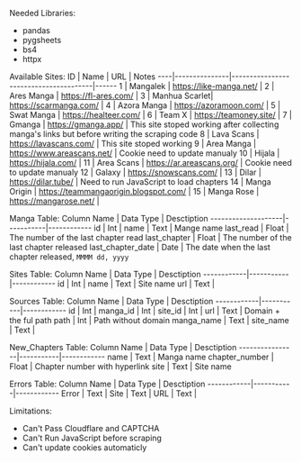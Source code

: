 Needed Libraries:
- pandas
- pygsheets
- bs4
- httpx

Available Sites:
ID	| Name			| URL									| Notes
----|---------------|---------------------------------------|------
1	| Mangalek		| https://like-manga.net/				|
2	| Ares Manga	| https://fl-ares.com/					|
3	| Manhua Scarlet| https://scarmanga.com/				|
4	| Azora Manga	| https://azoramoon.com/				|
5	| Swat Manga	| https://healteer.com/					|
6	| Team X		| https://teamoney.site/				|
7	| Gmanga		| https://gmanga.app/					| This site stoped working after collecting manga's links but before writing the scraping code
8	| Lava Scans	| https://lavascans.com/				| This site stoped working
9	| Area Manga	| https://www.areascans.net/			| Cookie need to update manualy
10	| Hijala		| https://hijala.com/					|
11	| Area Scans	| https://ar.areascans.org/				| Cookie need to update manualy
12	| Galaxy		| https://snowscans.com/				|
13	| Dilar			| https://dilar.tube/					| Need to run JavaScript to load chapters
14	| Manga Origin	| https://teammangaorigin.blogspot.com/	|
15	| Manga Rose	| https://mangarose.net/				|

Manga Table:
Column Name 		| Data Type | Desctiption
--------------------|-----------|------------
id          		| Int		|
name        		| Text		| Mange name
last_read   		| Float		| The number of the last chapter read
last_chapter		| Float		| The number of the last chapter released
last_chapter_date	| Date		| The date when the last chapter released, `MMMM dd, yyyy`

Sites Table:
Column Name	| Data Type | Desctiption
------------|-----------|------------
id          | Int		|
name        | Text		| Site name
url			| Text		|

Sources Table:
Column Name	| Data Type | Desctiption
------------|-----------|------------
id          | Int		|
manga_id	| Int		|
site_id		| Int		|
url			| Text		| Domain + the ful path
path		| Int		| Path without domain
manga_name	| Text		|
site_name	| Text		|

New_Chapters Table:
Column Name		| Data Type | Desctiption
----------------|-----------|------------
name        	| Text		| Manga name
chapter_number	| Float		| Chapter number with hyperlink
site			| Text		| Site name

Errors Table:
Column Name	| Data Type | Desctiption
------------|-----------|------------
Error		| Text		|
Site		| Text		|
URL			| Text		| 

Limitations:
- Can't Pass Cloudflare and CAPTCHA
- Can't Run JavaScript before scraping
- Can't update cookies automaticly
